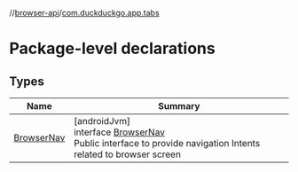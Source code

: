 //[browser-api](../../index.md)/[com.duckduckgo.app.tabs](index.md)

# Package-level declarations

## Types

| Name | Summary |
|---|---|
| [BrowserNav](-browser-nav/index.md) | [androidJvm]<br>interface [BrowserNav](-browser-nav/index.md)<br>Public interface to provide navigation Intents related to browser screen |
